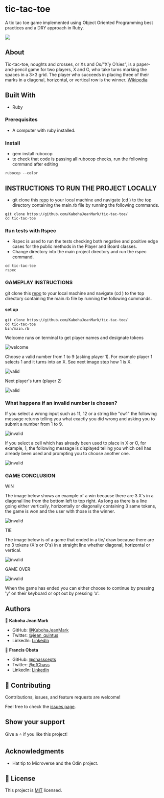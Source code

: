# tic-tac-toe
A tic tac toe game implemented using Object Oriented Programming best practices and a DRY approach in Ruby.

![](https://img.shields.io/badge/Microverse-blueviolet)

## About
Tic-tac-toe, noughts and crosses, or Xs and Os/“X’y O’sies”, is a paper-and-pencil game for two players, X and O, who take turns marking the spaces in a 3×3 grid. The player who succeeds in placing three of their marks in a diagonal, horizontal, or vertical row is the winner. [Wikipedia](https://en.wikipedia.org/wiki/Tic-tac-toe#:~:text=Tic%2Dtac%2Dtoe%20)


## Built With
- Ruby

### Prerequisites
- A computer with ruby installed.

### Install
- gem install rubocop
- to check that code is passing all rubocop checks, run the following command after editing
```
rubocop --color
```

## INSTRUCTIONS TO RUN THE PROJECT LOCALLY
- git clone this [repo](https://github.com/KabohaJeanMark/tic-tac-toe/) to your local machine and navigate (cd ) to the top directory containing the main.rb file by running the following commands.
```
git clone https://github.com/KabohaJeanMark/tic-tac-toe/
cd tic-tac-toe
```

### Run tests with Rspec
- Rspec is used to run the tests checking both negative and positive edge cases for the public methods in the Player and Board classes.
- Change directory into the main project directory and run the rspec command.
```
cd tic-tac-toe
rspec
```

### GAMEPLAY INSTRUCTIONS
git clone this [repo](https://github.com/KabohaJeanMark/tic-tac-toe/) to your local machine and navigate (cd ) to the top directory containing the main.rb file by running the following commands.

#### set up 
```
git clone https://github.com/KabohaJeanMark/tic-tac-toe/
cd tic-tac-toe
bin/main.rb
```

Welcome runs on terminal to get player names and designate tokens

![welcome](assets/welcome-2.png)

Choose a valid number from 1 to 9 (asking player 1). For example player 1 selects 1 and it turns into an X. See next image step how 1 is X.

![valid](assets/p1-select-1-x.png)


Next player's turn (player 2)

![valid](assets/another_turn.png)

### What happens if an invalid number is chosen?

If you select a wrong input such as 11, 12 or a string like "cw1" the following message returns telling you what exactly you did wrong and asking you to submit a number from 1 to 9.  

![invalid](assets/invalid-not-valid-number.png)

If you select a cell which has already been used to place in X or O, for example, 1, the following message is displayed telling you which cell has already been used and prompting you to choose another one.

![invalid](assets/invalid-already.png)

### GAME CONCLUSION

WIN

The image below shows an example of a win because there are 3 X's in a diagonal line from the bottom left to top right. As long as there is a line going either vertically, horizontally or diagonally containing 3 same tokens, the game is won and the user with those is the winner.

![invalid](assets/milestone3_player_win.png)

TIE

The image below is of a game that ended in a tie/ draw because there are no 3 tokens (X's or O's) in a straight line whether diagonal, horizontal or vertical.

![invalid](assets/milestone_3-tie.png)

GAME OVER

![invalid](assets/milestone3_player_win.png)

When the game has ended you can either choose to continue by pressing 'y' on their keyboard or opt out by pressing 'x'.

## Authors

👤 **Kaboha Jean Mark**

- GitHub: [@KabohaJeanMark](https://github.com/KabohaJeanMark)
- Twitter: [@jean_quintus](https://twitter.com/jean_quintus)
- LinkedIn: [LinkedIn](https://www.linkedin.com/in/jean-mark-kaboha-software-engineer/)

👤 **Francis Obeta**

- GitHub: [@chasscepts](https://github.com/chasscepts)
- Twitter: [@ofChass](https://twitter.com/ofChass)
- LinkedIn: [LinkedIn](https://www.linkedin.com/in/francis-obetta-4033b71bb/) 

## 🤝 Contributing

Contributions, issues, and feature requests are welcome!

Feel free to check the [issues page](https://github.com/KabohaJeanMark/tic-tac-toe/issues).

## Show your support

Give a ⭐️ if you like this project!

## Acknowledgments

- Hat tip to Microverse and the Odin project.

## 📝 License

This project is [MIT](./LICENSE) licensed.

